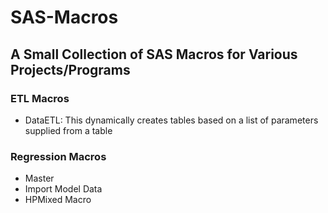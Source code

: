 # SAS-Macros
## A Small Collection of SAS Macros for Various Projects/Programs

### ETL Macros
 - DataETL: This dynamically creates tables based on a list of parameters supplied from a table
### Regression Macros
 - Master
 - Import Model Data
 - HPMixed Macro 

